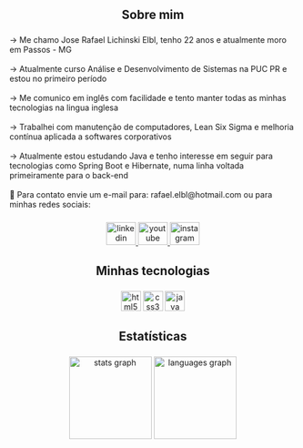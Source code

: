 <h2 align="center">Sobre mim</h2>

###

<p align="left">→ Me chamo Jose Rafael Lichinski Elbl, tenho 22 anos e atualmente moro em Passos - MG<br><br>→ Atualmente curso Análise e Desenvolvimento de Sistemas na PUC PR e estou no primeiro período<br><br>→ Me comunico em inglês com facilidade e tento manter todas as minhas tecnologias na lingua inglesa<br><br>→ Trabalhei com manutenção de computadores, Lean Six Sigma e melhoria contínua aplicada a softwares corporativos<br><br>→ Atualmente estou estudando Java e tenho interesse em seguir para tecnologias como Spring Boot e Hibernate, numa linha voltada primeiramente para o back-end<br><br>📩 Para contato envie um e-mail para: rafael.elbl@hotmail.com ou para minhas redes sociais:</p>

###

<div align="center">
  <a href="https://www.linkedin.com/in/jos%C3%A9-rafael-lichinski-elbl-150375289/" target="_blank">
    <img src="https://raw.githubusercontent.com/maurodesouza/profile-readme-generator/master/src/assets/icons/social/linkedin/default.svg" width="52" height="40" alt="linkedin logo"  />
  </a>
  <a href="https://www.youtube.com/@feydev" target="_blank">
    <img src="https://raw.githubusercontent.com/maurodesouza/profile-readme-generator/master/src/assets/icons/social/youtube/default.svg" width="52" height="40" alt="youtube logo"  />
  </a>
  <a href="https://www.instagram.com/elbl_rafael/" target="_blank">
    <img src="https://raw.githubusercontent.com/maurodesouza/profile-readme-generator/master/src/assets/icons/social/instagram/default.svg" width="52" height="40" alt="instagram logo"  />
  </a>
</div>

###

<h2 align="center">Minhas tecnologias</h2>

###

<div align="center">
  <img src="https://img.shields.io/badge/html5-%23E34F26.svg?style=for-the-badge&logo=html5&logoColor=white" height="35" alt="html5 logo"  />
  <img src="https://img.shields.io/badge/css3-%231572B6.svg?style=for-the-badge&logo=css3&logoColor=white" height="35" alt="css3 logo"  />
  <img src="https://img.shields.io/badge/java-%23ED8B00.svg?style=for-the-badge&logo=openjdk&logoColor=white" height="35" alt="java logo"  />
</div>

###

<h2 align="center">Estatísticas</h2>

###

<div align="center">
  <img src="https://github-readme-stats.vercel.app/api?username=rafael-elbl19&hide_title=false&hide_rank=false&show_icons=true&include_all_commits=true&count_private=true&disable_animations=false&theme=default&locale=en&hide_border=false&order=1" height="145" alt="stats graph"  />
  <img src="https://github-readme-stats.vercel.app/api/top-langs?username=rafael-elbl19&locale=en&hide_title=false&layout=compact&card_width=320&langs_count=5&theme=default&hide_border=false&order=2" height="145" alt="languages graph"  />
</div>

###
